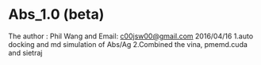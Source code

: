 # Abs_1.0 (beta)
The author : Phil Wang and Email: c00jsw00@gmail.com 2016/04/16
1.auto docking and md simulation of Abs/Ag
2.Combined the vina, pmemd.cuda and sietraj
